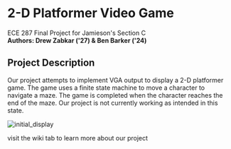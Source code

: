# 2-D Platformer Video Game 
ECE 287 Final Project for Jamieson's Section C  
**Authors: Drew Zabkar ('27) & Ben Barker ('24)**  
## Project Description  
Our project attempts to implement VGA output to display a 2-D platformer game. The game uses a finite state machine to move a character to navigate a maze. The game is completed when the character reaches the end of the maze. Our project is not currently working as intended in this state.  

![initial_display](https://github.com/user-attachments/assets/973f6c08-d102-4927-bad3-113b36c96347)

visit the wiki tab to learn more about our project




